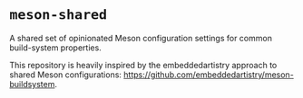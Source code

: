 # `meson-shared`

A shared set of opinionated Meson configuration settings for common build-system properties.

This repository is heavily inspired by the embeddedartistry approach to shared Meson configurations: <https://github.com/embeddedartistry/meson-buildsystem>.
